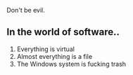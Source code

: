Don't be evil.

## In the world of software..

1. Everything is virtual
2. Almost everything is a file
3. The Windows system is fucking trash
